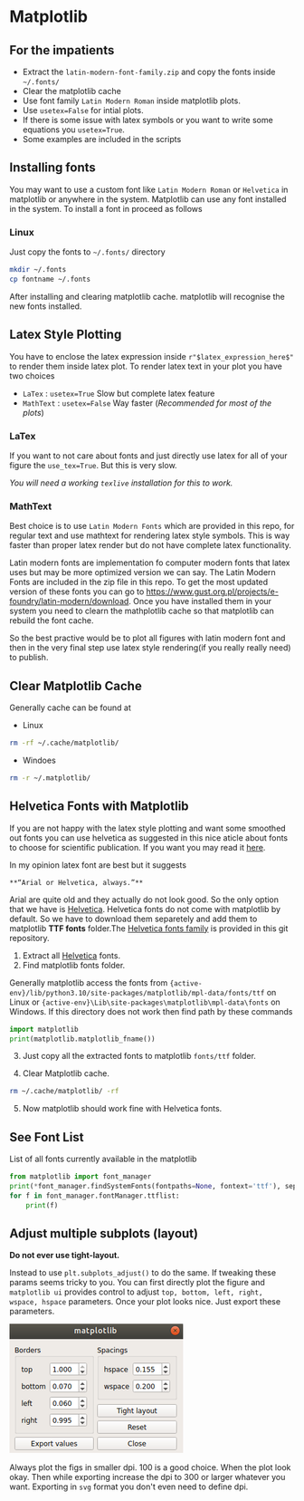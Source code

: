 # Matplotlib

## For the impatients

* Extract the `latin-modern-font-family.zip` and copy the fonts inside `~/.fonts/`
* Clear the matplotlib cache
* Use font family `Latin Modern Roman` inside matplotlib plots.
* Use `usetex=False` for intial plots.
* If there is some issue with latex symbols or you want to write some equations you `usetex=True`.
* Some examples are included in the scripts

## Installing fonts
You may want to use a custom font like `Latin Modern Roman` or `Helvetica` in matplotlib or anywhere in the system. Matplotlib can use any font installed in the system. To install a font in proceed as follows
### Linux

Just copy the fonts to `~/.fonts/` directory
```bash
mkdir ~/.fonts
cp fontname ~/.fonts
```

After installing and clearing matplotlib cache. matplotlib will recognise the new fonts installed.

## Latex Style Plotting

You have to enclose the latex expression inside `r"$latex_expression_here$"` to render them inside latex plot.
To render latex text in your plot you have two choices 

* `LaTex` : `usetex=True` Slow but complete latex feature
* `MathText` : `usetex=False` Way faster (*Recommended for most of the plots*)

### LaTex
If you want to not care about fonts and just directly use latex for all of your figure the `use_tex=True`. But this is very slow.

*You will need a working `texlive` installation for this to work.*

### MathText

Best choice is to use `Latin Modern Fonts` which are provided in this repo, for regular text and use mathtext for rendering latex style symbols. This is way faster than proper latex render but do not have complete latex functionality.

Latin modern fonts are implementation fo computer modern fonts that latex uses but may be more optimized version we can say. The Latin Modern Fonts are included in the zip file in this repo. To get the most updated version of these fonts you can go to https://www.gust.org.pl/projects/e-foundry/latin-modern/download. Once you have installed them in your system you need to clearn the mathplotlib cache so that matplotlib can rebuild the font cache.


So the best practive would be to plot all figures with latin modern font and then in the very final step use latex style rendering(if you really really need) to publish.

## Clear Matplotlib Cache

Generally cache can be found at  
* Linux
```bash
rm -rf ~/.cache/matplotlib/
```
* Windoes
```bash
rm -r ~/.matplotlib/
```

## Helvetica Fonts with Matplotlib

If you are not happy with the latex style plotting and want some smoothed out fonts you can use helvetica as suggested in this nice aticle about fonts to choose for scientific publication. If you want you may read it [here](https://doi.org/10.1021/acs.chemmater.6b00306).

In my opinion latex font are best but it suggests
```
**“Arial or Helvetica, always.”**
```
Arial are quite old and they actually do not look good. So the only option that we have is [Helvetica](./Helvetica-Font-Family.zip). Helvetica fonts do not come with matplotlib by default. So we have to download them separetely and add them to matplotlib **TTF fonts** folder.The [Helvetica fonts family](./Helvetica-Font-Family.zip) is provided in this git repository.


1. Extract all [Helvetica](./Helvetica-Font-Family.zip) fonts.
2. Find matplotlib fonts folder.

Generally matplotlib access the fonts from `{active-env}/lib/python3.10/site-packages/matplotlib/mpl-data/fonts/ttf` on Linux or `{active-env}\Lib\site-packages\matplotlib\mpl-data\fonts` on Windows. If this directory does not work then find path by these commands

```Python
import matplotlib
print(matplotlib.matplotlib_fname())
```

3. Just copy all the extracted fonts to matplotlib `fonts/ttf` folder.

4. Clear Matplotlib cache. 

```bash
rm ~/.cache/matplotlib/ -rf
```
5. Now matplotlib should work fine with Helvetica fonts.


## See Font List
List of all fonts currently available in the matplotlib
```python
from matplotlib import font_manager
print(*font_manager.findSystemFonts(fontpaths=None, fontext='ttf'), sep="\n")
for f in font_manager.fontManager.ttflist:
    print(f) 
```
## Adjust multiple subplots (layout)

**Do not ever use tight-layout.** 

Instead to use `plt.subplots_adjust()` to do the same. If tweaking these params seems tricky to you. You can first directly plot the figure and `matplotlib ui` provides control to adjust `top, bottom, left, right, wspace, hspace` parameters. Once your plot looks nice. Just export these parameters. 

![](./imgs/subplot_adjust.png)

Always plot the figs in smaller dpi. 100 is a good choice. When the plot look okay. Then while exporting increase the dpi to 300 or larger whatever you want. Exporting in `svg` format you don't even need to define dpi. 